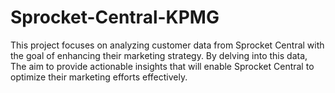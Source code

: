 # Sprocket-Central-KPMG
This project focuses on analyzing customer data from Sprocket Central with the goal of enhancing their marketing strategy. By delving into this data, The aim to provide actionable insights that will enable Sprocket Central to optimize their marketing efforts effectively.
